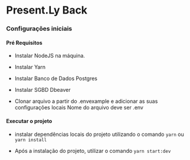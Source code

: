 # Present.Ly Back

### Configurações iniciais

#### Pré Requisitos
- Instalar NodeJS na máquina.
- Instalar Yarn
- Instalar Banco de Dados Postgres
- Instalar SGBD Dbeaver

- Clonar arquivo a partir do .envexample e adicionar as suas configurações locais Nome do arquivo deve ser .env

#### Executar o projeto

- instalar dependências locais do projeto utilizando o comando `yarn` ou `yarn install` 

- Após a instalação do projeto, utilizar o comando `yarn start:dev`